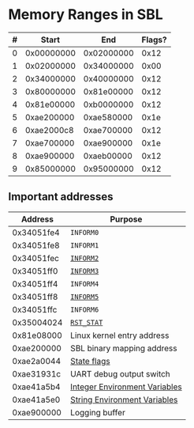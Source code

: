 # Memory Ranges in SBL

| #  | Start          | End          | Flags? |
|----|----------------|--------------|--------|
| 0  | 0x00000000     | 0x02000000   | 0x12   |
| 1  | 0x02000000     | 0x34000000   | 0x00   |
| 2  | 0x34000000     | 0x40000000   | 0x12   |
| 3  | 0x80000000     | 0x81e00000   | 0x12   |
| 4  | 0x81e00000     | 0xb0000000   | 0x12   |
| 5  | 0xae200000     | 0xae580000   | 0x1e   |
| 6  | 0xae2000c8     | 0xae700000   | 0x12   |
| 7  | 0xae700000     | 0xae900000   | 0x1e   |
| 8  | 0xae900000     | 0xaeb00000   | 0x12   |
| 9  | 0x85000000     | 0x95000000   | 0x12   |

## Important addresses

| Address    | Purpose                                 |
|------------|-----------------------------------------|
| 0x34051fe4 | `INFORM0`                               |
| 0x34051fe8 | `INFORM1`                               |
| 0x34051fec | [`INFORM2`](state.md#inform2)           |
| 0x34051ff0 | [`INFORM3`](state.md#inform3)           |
| 0x34051ff4 | `INFORM4`                               |
| 0x34051ff8 | [`INFORM5`](state.md#inform5)           |
| 0x34051ffc | `INFORM6`                               |
| 0x35004024 | [`RST_STAT`](state.md#rst_stat)         |
| 0x81e08000 | Linux kernel entry address              |
| 0xae200000 | SBL binary mapping address              |
| 0xae2a0044 | [State flags](state.md#state-flags)     |
| 0xae31931c | UART debug output switch                |
| 0xae41a5b4 | [Integer Environment Variables](env.md) |
| 0xae41a5e0 | [String Environment Variables](env.md)  |
| 0xae900000 | Logging buffer                          |
